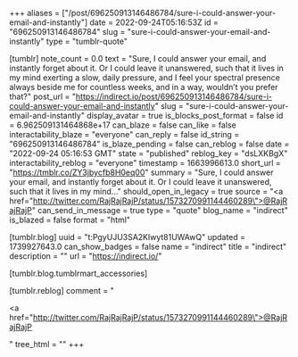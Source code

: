 +++
aliases = ["/post/696250913146486784/sure-i-could-answer-your-email-and-instantly"]
date = 2022-09-24T05:16:53Z
id = "696250913146486784"
slug = "sure-i-could-answer-your-email-and-instantly"
type = "tumblr-quote"

[tumblr]
note_count = 0.0
text = "Sure, I could answer your email, and instantly forget about it. Or I could leave it unanswered, such that it lives in my mind exerting a slow, daily pressure, and I  feel your spectral presence always beside me for countless weeks, and in a way, wouldn&rsquo;t you prefer that?"
post_url = "https://indirect.io/post/696250913146486784/sure-i-could-answer-your-email-and-instantly"
slug = "sure-i-could-answer-your-email-and-instantly"
display_avatar = true
is_blocks_post_format = false
id = 6.962509131464868e+17
can_blaze = false
can_like = false
interactability_blaze = "everyone"
can_reply = false
id_string = "696250913146486784"
is_blaze_pending = false
can_reblog = false
date = "2022-09-24 05:16:53 GMT"
state = "published"
reblog_key = "dsLXKBgX"
interactability_reblog = "everyone"
timestamp = 1663996613.0
short_url = "https://tmblr.co/ZY3jbycfb8H0eq00"
summary = "Sure, I could answer your email, and instantly forget about it. Or I could leave it unanswered, such that it lives in my mind..."
should_open_in_legacy = true
source = "<a href=\"http://twitter.com/RajRajRajP/status/1573270991144460289\">@RajRajRajP</a>"
can_send_in_message = true
type = "quote"
blog_name = "indirect"
is_blazed = false
format = "html"

[tumblr.blog]
uuid = "t:PgyUJU3SA2Klwyt81UWAwQ"
updated = 1739927643.0
can_show_badges = false
name = "indirect"
title = "indirect"
description = ""
url = "https://indirect.io/"

[tumblr.blog.tumblrmart_accessories]

[tumblr.reblog]
comment = "<p><a href=\"http://twitter.com/RajRajRajP/status/1573270991144460289\">@RajRajRajP</a></p>"
tree_html = ""
+++
